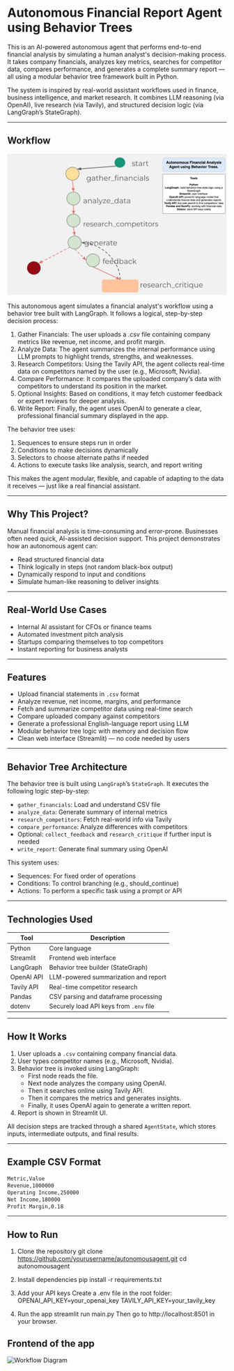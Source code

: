 # Autonomous Financial Report Agent using Behavior Trees

This is an AI-powered autonomous agent that performs end-to-end financial analysis by simulating a human analyst's decision-making process. It takes company financials, analyzes key metrics, searches for competitor data, compares performance, and generates a complete summary report — all using a modular behavior tree framework built in Python.

The system is inspired by real-world assistant workflows used in finance, business intelligence, and market research. It combines LLM reasoning (via OpenAI), live research (via Tavily), and structured decision logic (via LangGraph’s StateGraph).

---

## Workflow

![Workflow Diagram](workflow.png)

This autonomous agent simulates a financial analyst's workflow using a behavior tree built with LangGraph. It follows a logical, step-by-step decision process:
1. Gather Financials: The user uploads a .csv file containing company metrics like revenue, net income, and profit margin.
2. Analyze Data: The agent summarizes the internal performance using LLM prompts to highlight trends, strengths, and weaknesses.
3. Research Competitors: Using the Tavily API, the agent collects real-time data on competitors named by the user (e.g., Microsoft, Nvidia).
4. Compare Performance: It compares the uploaded company’s data with competitors to understand its position in the market.
5. Optional Insights: Based on conditions, it may fetch customer feedback or expert reviews for deeper analysis.
6. Write Report: Finally, the agent uses OpenAI to generate a clear, professional financial summary displayed in the app.

The behavior tree uses:
1. Sequences to ensure steps run in order
2. Conditions to make decisions dynamically
3. Selectors to choose alternate paths if needed
4. Actions to execute tasks like analysis, search, and report writing

This makes the agent modular, flexible, and capable of adapting to the data it receives — just like a real financial assistant.

---

## Why This Project?

Manual financial analysis is time-consuming and error-prone. Businesses often need quick, AI-assisted decision support. This project demonstrates how an autonomous agent can:
- Read structured financial data
- Think logically in steps (not random black-box output)
- Dynamically respond to input and conditions
- Simulate human-like reasoning to deliver insights

---

## Real-World Use Cases

- Internal AI assistant for CFOs or finance teams  
- Automated investment pitch analysis  
- Startups comparing themselves to top competitors  
- Instant reporting for business analysts  

---

## Features

- Upload financial statements in `.csv` format  
- Analyze revenue, net income, margins, and performance  
- Fetch and summarize competitor data using real-time search  
- Compare uploaded company against competitors  
- Generate a professional English-language report using LLM  
- Modular behavior tree logic with memory and decision flow  
- Clean web interface (Streamlit) — no code needed by users  

---

## Behavior Tree Architecture

The behavior tree is built using `LangGraph`’s `StateGraph`. It executes the following logic step-by-step:

- `gather_financials`: Load and understand CSV file
- `analyze_data`: Generate summary of internal metrics
- `research_competitors`: Fetch real-world info via Tavily
- `compare_performance`: Analyze differences with competitors
- Optional: `collect_feedback` and `research_critique` if further input is needed
- `write_report`: Generate final summary using OpenAI

This system uses:
- Sequences: For fixed order of operations
- Conditions: To control branching (e.g., should_continue)
- Actions: To perform a specific task using a prompt or API

---

## Technologies Used

| Tool           | Description                                 |
|----------------|---------------------------------------------|
| Python         | Core language                               |
| Streamlit      | Frontend web interface                      |
| LangGraph      | Behavior tree builder (StateGraph)          |
| OpenAI API     | LLM-powered summarization and report        |
| Tavily API     | Real-time competitor research               |
| Pandas         | CSV parsing and dataframe processing        |
| dotenv         | Securely load API keys from `.env` file     |

---

## How It Works

1. User uploads a `.csv` containing company financial data.
2. User types competitor names (e.g., Microsoft, Nvidia).
3. Behavior tree is invoked using LangGraph:
   - First node reads the file.
   - Next node analyzes the company using OpenAI.
   - Then it searches online using Tavily API.
   - Then it compares the metrics and generates insights.
   - Finally, it uses OpenAI again to generate a written report.
4. Report is shown in Streamlit UI.

All decision steps are tracked through a shared `AgentState`, which stores inputs, intermediate outputs, and final results.

---

## Example CSV Format

```csv
Metric,Value
Revenue,1000000
Operating Income,250000
Net Income,180000
Profit Margin,0.18
```
---

## How to Run
1. Clone the repository
git clone https://github.com/yourusername/autonomousagent.git
cd autonomousagent

2. Install dependencies
pip install -r requirements.txt

3. Add your API keys
Create a .env file in the root folder:
OPENAI_API_KEY=your_openai_key
TAVILY_API_KEY=your_tavily_key

4. Run the app
streamlit run main.py
Then go to http://localhost:8501 in your browser.

## Frontend of the app

![Workflow Diagram](images/UI.png)




